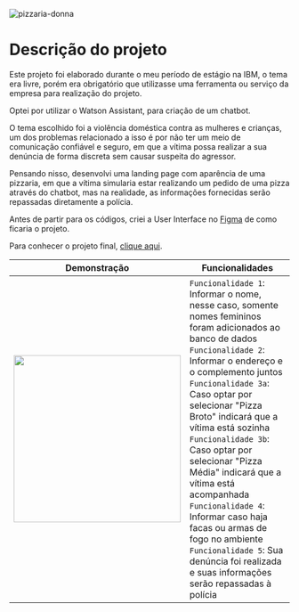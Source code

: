![pizzaria-donna](https://user-images.githubusercontent.com/81364355/184715037-4eef2f1e-2182-40fa-a793-0eb4b2774c66.jpg)

# Descrição do projeto

Este projeto foi elaborado durante o meu período de estágio na IBM, o tema era livre, porém era obrigatório que utilizasse uma ferramenta ou serviço da empresa para realização do projeto. 

Optei por utilizar o Watson Assistant, para criação de um chatbot.

O tema escolhido foi a violência doméstica contra as mulheres e crianças, um dos problemas relacionado a isso é por não ter um meio de comunicação confiável e seguro, em que a vítima possa realizar a sua denúncia de forma discreta sem causar suspeita do agressor.

Pensando nisso, desenvolvi uma landing page com aparência de uma pizzaria, em que a vítima simularia estar realizando um pedido de uma pizza através do chatbot, mas na realidade, as informações fornecidas serão repassadas diretamente a polícia. 

Antes de partir para os códigos, criei a User Interface no [Figma](https://www.figma.com/file/fbNJRA0NLWhIjFrOt9LkI6/Pizzaria-Donna?node-id=0%3A1) de como ficaria o projeto. 

Para conhecer o projeto final, [clique aqui](https://wilsonsdr.github.io/pizzaria-donna/).

| Demonstração  |  Funcionalidades  |
| ------------------- | ------------------- |
|  <img src="https://user-images.githubusercontent.com/81364355/184733110-058516f8-5cb8-4837-b89e-9b1f9728e5b7.gif" width=300> |  `Funcionalidade 1`: Informar o nome, nesse caso, somente nomes femininos foram adicionados ao banco de dados <br> `Funcionalidade 2`: Informar o endereço e o complemento juntos <br> `Funcionalidade 3a`: Caso optar por selecionar "Pizza Broto" indicará que a vítima está sozinha <br> `Funcionalidade 3b`: Caso optar por selecionar "Pizza Média" indicará que a vítima está acompanhada <br> `Funcionalidade 4`: Informar caso haja facas ou armas de fogo no ambiente <br>  `Funcionalidade 5`: Sua denúncia foi realizada e suas informações serão repassadas à polícia |
